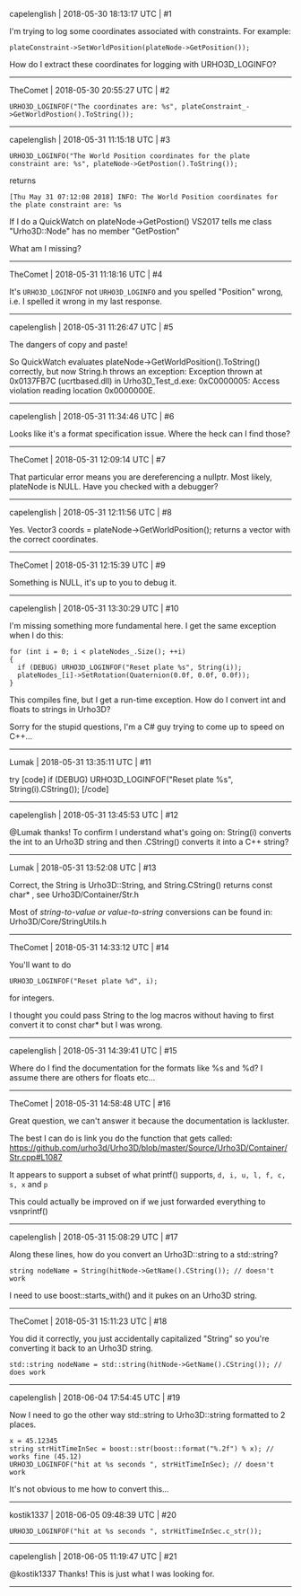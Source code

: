 capelenglish | 2018-05-30 18:13:17 UTC | #1

I'm trying to log some coordinates associated with constraints. For example:

    plateConstraint->SetWorldPosition(plateNode->GetPosition());

How do I extract these coordinates for logging with URHO3D_LOGINFO?

-------------------------

TheComet | 2018-05-30 20:55:27 UTC | #2

`URHO3D_LOGINFOF("The coordinates are: %s", plateConstraint_->GetWorldPostion().ToString());`

-------------------------

capelenglish | 2018-05-31 11:15:18 UTC | #3

    URHO3D_LOGINFO("The World Position coordinates for the plate constraint are: %s", plateNode->GetPostion().ToString());

returns

    [Thu May 31 07:12:08 2018] INFO: The World Position coordinates for the plate constraint are: %s

If I do a QuickWatch on plateNode->GetPostion() VS2017 tells me class "Urho3D::Node" has no member "GetPostion"

What am I missing?

-------------------------

TheComet | 2018-05-31 11:18:16 UTC | #4

It's `URHO3D_LOGINFOF` not `URHO3D_LOGINFO` and you spelled "Position" wrong, i.e. I spelled it wrong in my last response.

-------------------------

capelenglish | 2018-05-31 11:26:47 UTC | #5

The dangers of copy and paste!

So QuickWatch evaluates plateNode->GetWorldPosition().ToString() correctly, but now String.h throws an exception: Exception thrown at 0x0137FB7C (ucrtbased.dll) in Urho3D_Test_d.exe: 0xC0000005: Access violation reading location 0x0000000E.

-------------------------

capelenglish | 2018-05-31 11:34:46 UTC | #6

Looks like it's a format specification issue. Where the heck can I find those?

-------------------------

TheComet | 2018-05-31 12:09:14 UTC | #7

That particular error means you are dereferencing a nullptr. Most likely, plateNode is NULL. Have you checked with a debugger?

-------------------------

capelenglish | 2018-05-31 12:11:56 UTC | #8

Yes. 
    Vector3 coords = plateNode->GetWorldPosition();
returns a vector with the correct coordinates.

-------------------------

TheComet | 2018-05-31 12:15:39 UTC | #9

Something is NULL, it's up to you to debug it.

-------------------------

capelenglish | 2018-05-31 13:30:29 UTC | #10

I'm missing something more fundamental here. I get the same exception when I do this:

    for (int i = 0; i < plateNodes_.Size(); ++i)
    {
      if (DEBUG) URHO3D_LOGINFOF("Reset plate %s", String(i));
      plateNodes_[i]->SetRotation(Quaternion(0.0f, 0.0f, 0.0f));
    }

This compiles fine, but I get a run-time exception. How do I convert int and floats to strings in Urho3D?

Sorry for the stupid questions, I'm a C# guy trying to come up to speed on C++...

-------------------------

Lumak | 2018-05-31 13:35:11 UTC | #11

try
[code]
if (DEBUG) URHO3D_LOGINFOF("Reset plate %s", String(i).CString());
[/code]

-------------------------

capelenglish | 2018-05-31 13:45:53 UTC | #12

@Lumak thanks! To confirm I understand what's going on: String(i) converts the int to an Urho3D string and then .CString() converts it into a C++ string?

-------------------------

Lumak | 2018-05-31 13:52:08 UTC | #13

Correct, the String is Urho3D::String, and String.CString() returns const char* , see Urho3D/Container/Str.h

Most of *string-to-value or value-to-string* conversions can be found in: Urho3D/Core/StringUtils.h

-------------------------

TheComet | 2018-05-31 14:33:12 UTC | #14

You'll want to do

`URHO3D_LOGINFOF("Reset plate %d", i);`

for integers.

I thought you could pass String to the log macros without having to first convert it to const char* but I was wrong.

-------------------------

capelenglish | 2018-05-31 14:39:41 UTC | #15

Where do I find the documentation for the formats like %s and %d? I assume there are others for floats etc...

-------------------------

TheComet | 2018-05-31 14:58:48 UTC | #16

Great question, we can't answer it because the documentation is lackluster.

The best I can do is link you do the function that gets called: https://github.com/urho3d/Urho3D/blob/master/Source/Urho3D/Container/Str.cpp#L1087

It appears to support a subset of what printf() supports, `d, i, u, l, f, c, s, x` and `p`

This could actually be improved on if we just forwarded everything to vsnprintf()

-------------------------

capelenglish | 2018-05-31 15:08:29 UTC | #17

Along these lines, how do you convert an Urho3D::string to a std::string?

    string nodeName = String(hitNode->GetName().CString()); // doesn't work

I need to use boost::starts_with() and it pukes on an Urho3D string.

-------------------------

TheComet | 2018-05-31 15:11:23 UTC | #18

You did it correctly, you just accidentally capitalized "String" so you're converting it back to an Urho3D string.

`std::string nodeName = std::string(hitNode->GetName().CString()); // does work`

-------------------------

capelenglish | 2018-06-04 17:54:45 UTC | #19

Now I need to go the other way std::string to Urho3D::string formatted to 2 places.

    x = 45.12345
    string strHitTimeInSec = boost::str(boost::format("%.2f") % x); // works fine (45.12)
    URHO3D_LOGINFOF("hit at %s seconds ", strHitTimeInSec); // doesn't work

It's not obvious to me how to convert this...

-------------------------

kostik1337 | 2018-06-05 09:48:39 UTC | #20

`URHO3D_LOGINFOF("hit at %s seconds ", strHitTimeInSec.c_str());`

-------------------------

capelenglish | 2018-06-05 11:19:47 UTC | #21

@kostik1337 Thanks! This is just what I was looking for.

-------------------------

